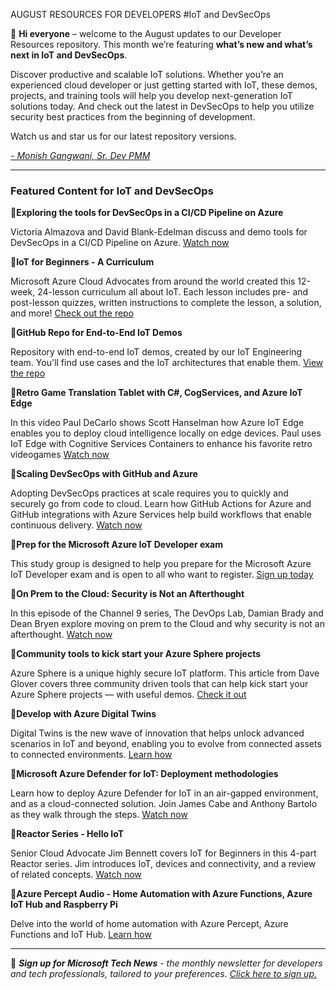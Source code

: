 AUGUST RESOURCES FOR DEVELOPERS
#IoT and DevSecOps

:wave: **Hi everyone** – welcome to the August updates to our Developer Resources repository. This month we’re featuring **what’s new and what’s next in IoT and DevSecOps**. 

Discover productive and scalable IoT solutions. Whether you’re an experienced cloud developer or just getting started with IoT, these demos, projects, and training tools will help you develop next-generation IoT solutions today. And check out the latest in DevSecOps to help you utilize security best practices from the beginning of development.

Watch us and star us for our latest repository versions.

*[- Monish Gangwani, Sr. Dev PMM](https://www.linkedin.com/in/monisg/)*  

---
 ### Featured Content for IoT and DevSecOps 

:cinema:**Exploring the tools for DevSecOps in a CI/CD Pipeline on Azure**

Victoria Almazova and David Blank-Edelman discuss and demo tools for DevSecOps in a CI/CD Pipeline on Azure. [Watch now](https://www.youtube.com/watch?v=ctCLx7_sT88/?ocid=AID3037590)

:scroll:**IoT for Beginners - A Curriculum**

Microsoft Azure Cloud Advocates from around the world created this 12-week, 24-lesson curriculum all about IoT. Each lesson includes pre- and post-lesson quizzes, written instructions to complete the lesson, a solution, and more! [Check out the repo](https://github.com/microsoft/IoT-For-Beginners/?ocid=AID3037590)  

:scroll:**GitHub Repo for End-to-End IoT Demos**

Repository with end-to-end IoT demos, created by our IoT Engineering team. You'll find use cases and the IoT architectures that enable them. [View the repo](https://github.com/Azure-Samples/IoTDemos?ocid=AID3037590)


:cinema:**Retro Game Translation Tablet with C#, CogServices, and Azure IoT Edge** 

In this video Paul DeCarlo shows Scott Hanselman how Azure IoT Edge enables you to deploy cloud intelligence locally on edge devices. Paul uses IoT Edge with Cognitive Services Containers to enhance his favorite retro videogames [Watch now](https://azure.microsoft.com/en-us/resources/videos/azure-friday-retro-game-translation-with-azure-cognitive-services-and-iot-edge/?ocid=AID3037590) 


:cinema:**Scaling DevSecOps with GitHub and Azure** 

Adopting DevSecOps practices at scale requires you to quickly and securely go from code to cloud. Learn how GitHub Actions for Azure and GitHub integrations with Azure Services help build workflows that enable continuous delivery. [Watch now](https://mybuild.microsoft.com/sessions/87cc3b82-bc57-483d-90b3-e91e12516352?WT.mc_id=devops-00000-jessde/?ocid=AID3037590)

:scroll:**Prep for the Microsoft Azure IoT Developer exam** 

This study group is designed to help you prepare for the Microsoft Azure IoT Developer exam and is open to all who want to register. [Sign up today](https://one-commercial-partner.github.io/OCPScale/Azure/StudyGroups/AZ-220/?WT.mc_id=julyot-iottechcommunity-cxa/?ocid=AID3037590)

:cinema:**On Prem to the Cloud: Security is Not an Afterthought**

In this episode of the Channel 9 series, The DevOps Lab, Damian Brady and Dean Bryen explore moving on prem to the Cloud and why security is not an afterthought. [Watch now](https://channel9.msdn.com/Shows/DevOps-Lab/On-Prem-To-The-Cloud-Security-is-Not-an-Afterthought-episode-9/?ocid=AID3037590)

:scroll:**Community tools to kick start your Azure Sphere projects**

Azure Sphere is a unique highly secure IoT platform. This article from Dave Glover covers three community driven tools that can help kick start your Azure Sphere projects ― with useful demos.  [Check it out](https://techcommunity.microsoft.com/t5/internet-of-things/community-tools-to-kick-start-your-azure-sphere-projects/ba-p/2554654/?ocid=AID3037590)

:scroll:**Develop with Azure Digital Twins**

Digital Twins is the new wave of innovation that helps unlock advanced scenarios in IoT and beyond, enabling you to evolve from connected assets to connected environments. [Learn how](https://docs.microsoft.com/en-us/learn/paths/develop-azure-digital-twins/?ocid=AID3037590)

:cinema:**Microsoft Azure Defender for IoT: Deployment methodologies** 

Learn how to deploy Azure Defender for IoT in an air-gapped environment, and as a cloud-connected solution. Join James Cabe and Anthony Bartolo as they walk through the steps. [Watch now](https://partner.microsoft.com/en-us/training/assets/detail/deployment-methodologies-mp4?ocid=AID3037590)

:cinema:**Reactor Series - Hello IoT**

Senior Cloud Advocate Jim Bennett covers IoT for Beginners in this 4-part Reactor series. Jim introduces IoT, devices and connectivity, and a review of related concepts. [Watch now]( https://developer.microsoft.com/en-us/reactor/eventseries/HelloIoT/?wt.mc_id=seriespg_13421_webpage_reactor?ocid=AID3037590)

:scroll:**Azure Percept Audio - Home Automation with Azure Functions, Azure IoT Hub and Raspberry Pi**

Delve into the world of home automation with Azure Percept, Azure Functions and IoT Hub. [Learn how](https://techcommunity.microsoft.com/t5/internet-of-things/azure-percept-audio-home-automation-with-azure-functions-azure/ba-p/2528048?ocid=AID3037590)

---

:bookmark: ***Sign up for Microsoft Tech News** - the monthly newsletter for developers and tech professionals, tailored to your preferences. [Click here to sign up.](https://developer.microsoft.com/en-us/Newsletter/?ocid=AID3034986)*
